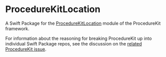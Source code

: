 # ProcedureKitLocation

A Swift Package for the [ProcedureKitLocation](https://github.com/ProcedureKit/ProcedureKit) module of the ProcedureKit framework.

For information about the reasoning for breaking ProcedureKit up into individual Swift Package repos, see the discussion on the [related ProcedureKit issue](https://github.com/ProcedureKit/ProcedureKit/issues/939). 
